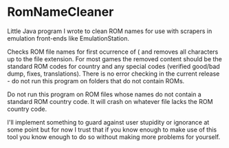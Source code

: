 # RomNameCleaner
Little Java program I wrote to clean ROM names for use with scrapers in emulation front-ends like EmulationStation.

Checks ROM file names for first ocurrence of ( and removes all characters up to the file extension. For most games the removed content should be the standard ROM codes for country and any special codes (verified good/bad dump, fixes, translations). There is no error checking in the current release - do not run this program on folders that do not contain ROMs. 

Do not run this program on ROM files whose names do not contain a standard ROM country code. It will crash on whatever file lacks the ROM country code. 

I'll implement something to guard against user stupidity or ignorance at some point but for now I trust that if you know enough to make use of this tool you know enough to do so without making more problems for yourself.
